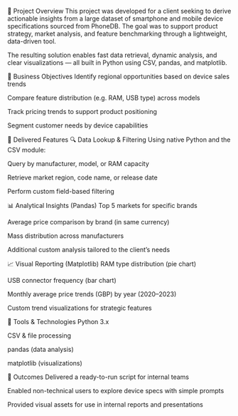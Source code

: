 📘 Project Overview
This project was developed for a client seeking to derive actionable insights from a large dataset of smartphone and mobile device specifications sourced from PhoneDB. The goal was to support product strategy, market analysis, and feature benchmarking through a lightweight, data-driven tool.

The resulting solution enables fast data retrieval, dynamic analysis, and clear visualizations — all built in Python using CSV, pandas, and matplotlib.

🧩 Business Objectives
Identify regional opportunities based on device sales trends

Compare feature distribution (e.g. RAM, USB type) across models

Track pricing trends to support product positioning

Segment customer needs by device capabilities

🔧 Delivered Features
🔍 Data Lookup & Filtering
Using native Python and the CSV module:

Query by manufacturer, model, or RAM capacity

Retrieve market region, code name, or release date

Perform custom field-based filtering

📊 Analytical Insights (Pandas)
Top 5 markets for specific brands

Average price comparison by brand (in same currency)

Mass distribution across manufacturers

Additional custom analysis tailored to the client’s needs

📈 Visual Reporting (Matplotlib)
RAM type distribution (pie chart)

USB connector frequency (bar chart)

Monthly average price trends (GBP) by year (2020–2023)

Custom trend visualizations for strategic features

🧰 Tools & Technologies
Python 3.x

CSV & file processing

pandas (data analysis)

matplotlib (visualizations)

💼 Outcomes
Delivered a ready-to-run script for internal teams

Enabled non-technical users to explore device specs with simple prompts

Provided visual assets for use in internal reports and presentations
